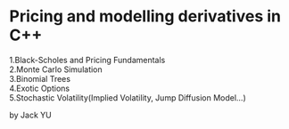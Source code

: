 # Pricing and modelling derivatives in C++
1.Black-Scholes and Pricing Fundamentals<br>
2.Monte Carlo Simulation<br>
3.Binomial Trees<br>
4.Exotic Options<br>
5.Stochastic Volatility(Implied Volatility, Jump Diffusion Model...)

by Jack YU
